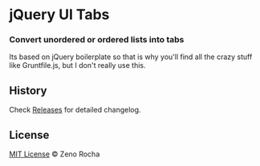 # jQuery Ul Tabs

### Convert unordered or ordered lists into tabs

Its based on jQuery boilerplate so that is why you'll find all the crazy stuff like Gruntfile.js, but I don't really use this.

## History

Check [Releases](https://github.com/adyz/UlTabs/releases) for detailed changelog.

## License

[MIT License](http://zenorocha.mit-license.org/) © Zeno Rocha
